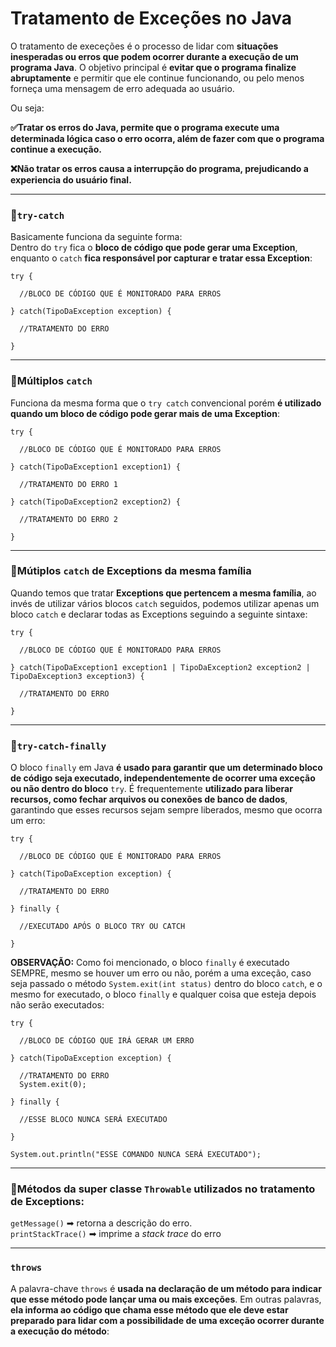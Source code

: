 # Tratamento de Exceções no Java
O tratamento de execeções é o processo de lidar com **situações inesperadas ou erros que podem ocorrer durante a execução de um programa Java**. 
O objetivo principal é **evitar que o programa finalize abruptamente** e permitir que ele continue funcionando, ou pelo menos forneça uma mensagem de erro adequada ao usuário. 

Ou seja:  

**✅Tratar os erros do Java, permite que o programa execute uma determinada lógica caso o erro ocorra, além de fazer com que o programa continue a execução.** 

**❌Não tratar os erros causa a interrupção do programa, prejudicando a experiencia do usuário final.**



---

### 🔸`try-catch`

Basicamente funciona da seguinte forma:  
Dentro do `try` fica o **bloco de código que pode gerar uma Exception**, enquanto o `catch` **fica responsável por capturar e tratar essa Exception**:

```  
try {

  //BLOCO DE CÓDIGO QUE É MONITORADO PARA ERROS

} catch(TipoDaException exception) {

  //TRATAMENTO DO ERRO

}

```
---

### 🔸Múltiplos `catch`  
Funciona da mesma forma que o `try catch` convencional porém **é utilizado quando um bloco de código pode gerar mais de uma Exception**:

```
try {

  //BLOCO DE CÓDIGO QUE É MONITORADO PARA ERROS

} catch(TipoDaException1 exception1) {

  //TRATAMENTO DO ERRO 1

} catch(TipoDaException2 exception2) {

  //TRATAMENTO DO ERRO 2

}
```

---

### 🔸Mútiplos `catch` de Exceptions da mesma família  

Quando temos que tratar **Exceptions que pertencem a mesma família**, ao invés de utilizar vários blocos `catch` seguidos, podemos utilizar apenas um bloco `catch` e declarar todas as Exceptions seguindo a seguinte sintaxe:  

```
try {

  //BLOCO DE CÓDIGO QUE É MONITORADO PARA ERROS

} catch(TipoDaException1 exception1 | TipoDaException2 exception2 | TipoDaException3 exception3) {

  //TRATAMENTO DO ERRO

}
```
---

### 🔸`try-catch-finally`  

O bloco `finally` em Java **é usado para garantir que um determinado bloco de código seja executado, independentemente de ocorrer uma exceção ou não dentro do bloco** `try`. É frequentemente **utilizado para liberar recursos, como fechar arquivos ou conexões de banco de dados**, garantindo que esses recursos sejam sempre liberados, mesmo que ocorra um erro:

```  
try {

  //BLOCO DE CÓDIGO QUE É MONITORADO PARA ERROS

} catch(TipoDaException exception) {

  //TRATAMENTO DO ERRO

} finally {

  //EXECUTADO APÓS O BLOCO TRY OU CATCH

}
```
**OBSERVAÇÃO:** Como foi mencionado, o bloco `finally` é executado SEMPRE, mesmo se houver um erro ou não, porém a uma exceção, caso seja passado o método `System.exit(int status)` dentro do bloco `catch`, e o mesmo for executado, o bloco `finally` e qualquer coisa que esteja depois não serão executados:  

```
try {

  //BLOCO DE CÓDIGO QUE IRÁ GERAR UM ERRO

} catch(TipoDaException exception) {

  //TRATAMENTO DO ERRO
  System.exit(0);

} finally {

  //ESSE BLOCO NUNCA SERÁ EXECUTADO

}

System.out.println("ESSE COMANDO NUNCA SERÁ EXECUTADO");

```
---
### 🔸Métodos da super classe `Throwable` utilizados no tratamento de Exceptions:  

`getMessage()` ➡ retorna a descrição do erro.  
`printStackTrace()` ➡ imprime a _stack trace_ do erro

---

### `throws`

A palavra-chave `throws` é **usada na declaração de um método para indicar que esse método pode lançar uma ou mais exceções**. Em outras palavras, **ela informa ao código que chama esse método que ele deve estar preparado para lidar com a possibilidade de uma exceção ocorrer durante a execução do método**:

